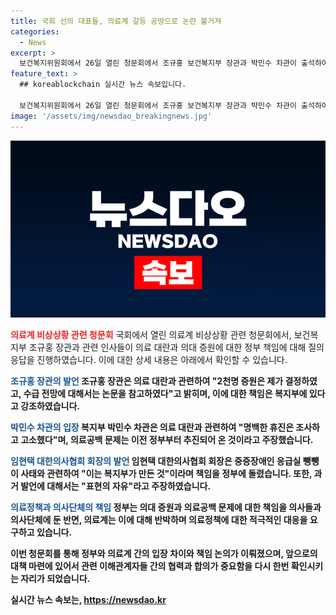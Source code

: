 ```yaml
---
title: 국회 선의 대표들, 의료계 갈등 공방으로 논란 불거져
categories:
  - News
excerpt: >
  보건복지위원회에서 26일 열린 청문회에서 조규홍 보건복지부 장관과 박민수 차관이 출석하여 의대 증원과 의료공백 사태에 대해 진술을 하였다. 장관은 2천명 증원 결정에 대해 복지부 장관의 책임을 강조하며, 중증장애인 응급실 파업과 관련한 질문에도 복지부를 책임 돌리는 발언을 하였다. 또한, 의료계 비상상황과 관련하여 국민들에게 사과의 뜻을 밝히지 않을 의향을 표명하였고, 그 외에도 과거 발언에 대한 자유 표현으로서의 입장을 강조하였다.
feature_text: >
  ## koreablockchain 실시간 뉴스 속보입니다.

  보건복지위원회에서 26일 열린 청문회에서 조규홍 보건복지부 장관과 박민수 차관이 출석하여 의대 증원과 의료공백 사태에 대해 진술을 하였다. 장관은 2천명 증원 결정에 대해 복지부 장관의 책임을 강조하며, 중증장애인 응급실 파업과 관련한 질문에도 복지부를 책임 돌리는 발언을 하였다. 또한, 의료계 비상상황과 관련하여 국민들에게 사과의 뜻을 밝히지 않을 의향을 표명하였고, 그 외에도 과거 발언에 대한 자유 표현으로서의 입장을 강조하였다.
image: '/assets/img/newsdao_breakingnews.jpg'
---
```


<p><img src="/assets/img/newsdao_breakingnews.jpg" alt="koreablockchain 속보" /></p>

<p><b><span style="color: #ee2323;">의료계 비상상황 관련 청문회</span></b>
국회에서 열린 의료계 비상상황 관련 청문회에서, 보건복지부 조규홍 장관과 관련 인사들이 의료 대란과 의대 증원에 대한 정부 책임에 대해 질의응답을 진행하였습니다. 이에 대한 상세 내용은 아래에서 확인할 수 있습니다.</p>

<p><b><span style="color: #1a5490;">조규홍 장관의 발언</span><b>
조규홍 장관은 의료 대란과 관련하여 "2천명 증원은 제가 결정하였고, 수급 전망에 대해서는 논문을 참고하였다"고 밝히며, 이에 대한 책임은 복지부에 있다고 강조하였습니다.</p>

<p><b><span style="color: #1a5490;">박민수 차관의 입장</span></b>
복지부 박민수 차관은 의료 대란과 관련하여 "명백한 휴진은 조사하고 고소했다"며, 의료공백 문제는 이전 정부부터 추진되어 온 것이라고 주장했습니다.</p>

<p><b><span style="color: #1a5490;">임현택 대한의사협회 회장의 발언</span></b>
임현택 대한의사협회 회장은 중증장애인 응급실 뺑뺑이 사태와 관련하여 "이는 복지부가 만든 것"이라며 책임을 정부에 돌렸습니다. 또한, 과거 발언에 대해서는 "표현의 자유"라고 주장하였습니다.</p>

<p><b><span style="color: #1a5490;">의료정책과 의사단체의 책임</span></b>
정부는 의대 증원과 의료공백 문제에 대한 책임을 의사들과 의사단체에 둔 반면, 의료계는 이에 대해 반박하며 의료정책에 대한 적극적인 대응을 요구하고 있습니다.</p>

<p>이번 청문회를 통해 정부와 의료계 간의 입장 차이와 책임 논의가 이뤄졌으며, 앞으로의 대책 마련에 있어서 관련 이해관계자들 간의 협력과 합의가 중요함을 다시 한번 확인시키는 자리가 되었습니다.</p>
실시간 뉴스 속보는, <a href="https://newsdao.kr" rel="dofollow">https://newsdao.kr</a>


